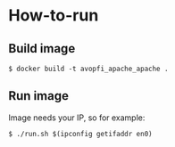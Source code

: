 # How-to-run

## Build image
	
	$ docker build -t avopfi_apache_apache .

## Run image 
	
Image needs your IP, so for example:

	$ ./run.sh $(ipconfig getifaddr en0)